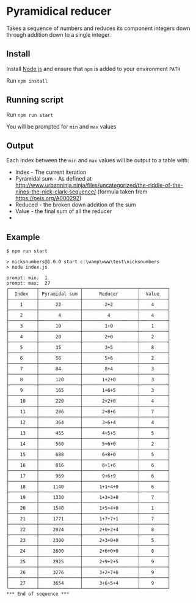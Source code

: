 # Pyramidical reducer

Takes a sequence of numbers and reduces its component integers down through addition down to a single integer.

## Install

Install [Node.js](https://nodejs.org/en/) and ensure that `npm` is added to your environment `PATH`

Run `npm install`

## Running script

Run `npm run start`

You will be prompted for `min` and `max` values

## Output

Each index between the `min` and `max` values will be output to a table with:

* Index - The current iteration
* Pyramidal sum - As defined at http://www.urbanninja.ninja/files/uncategorized/the-riddle-of-the-nines-the-nick-clark-sequence/ (formula taken from https://oeis.org/A000292)
* Reduced - the broken down addition of the sum
* Value - the final sum of all the reducer
* 
## Example

```
$ npm run start

> nicksnumbers@1.0.0 start c:\wamp\www\test\nicksnumbers
> node index.js

prompt: min:  1
prompt: max:  27
┌──────────┬───────────────┬────────────────────┬──────────┐
│  Index   │ Pyramidal sum │      Reducer       │  Value   │
├──────────┼───────────────┼────────────────────┼──────────┤
│    1     │      22       │        2+2         │    4     │
├──────────┼───────────────┼────────────────────┼──────────┤
│    2     │       4       │         4          │    4     │
├──────────┼───────────────┼────────────────────┼──────────┤
│    3     │      10       │        1+0         │    1     │
├──────────┼───────────────┼────────────────────┼──────────┤
│    4     │      20       │        2+0         │    2     │
├──────────┼───────────────┼────────────────────┼──────────┤
│    5     │      35       │        3+5         │    8     │
├──────────┼───────────────┼────────────────────┼──────────┤
│    6     │      56       │        5+6         │    2     │
├──────────┼───────────────┼────────────────────┼──────────┤
│    7     │      84       │        8+4         │    3     │
├──────────┼───────────────┼────────────────────┼──────────┤
│    8     │      120      │       1+2+0        │    3     │
├──────────┼───────────────┼────────────────────┼──────────┤
│    9     │      165      │       1+6+5        │    3     │
├──────────┼───────────────┼────────────────────┼──────────┤
│    10    │      220      │       2+2+0        │    4     │
├──────────┼───────────────┼────────────────────┼──────────┤
│    11    │      286      │       2+8+6        │    7     │
├──────────┼───────────────┼────────────────────┼──────────┤
│    12    │      364      │       3+6+4        │    4     │
├──────────┼───────────────┼────────────────────┼──────────┤
│    13    │      455      │       4+5+5        │    5     │
├──────────┼───────────────┼────────────────────┼──────────┤
│    14    │      560      │       5+6+0        │    2     │
├──────────┼───────────────┼────────────────────┼──────────┤
│    15    │      680      │       6+8+0        │    5     │
├──────────┼───────────────┼────────────────────┼──────────┤
│    16    │      816      │       8+1+6        │    6     │
├──────────┼───────────────┼────────────────────┼──────────┤
│    17    │      969      │       9+6+9        │    6     │
├──────────┼───────────────┼────────────────────┼──────────┤
│    18    │     1140      │      1+1+4+0       │    6     │
├──────────┼───────────────┼────────────────────┼──────────┤
│    19    │     1330      │      1+3+3+0       │    7     │
├──────────┼───────────────┼────────────────────┼──────────┤
│    20    │     1540      │      1+5+4+0       │    1     │
├──────────┼───────────────┼────────────────────┼──────────┤
│    21    │     1771      │      1+7+7+1       │    7     │
├──────────┼───────────────┼────────────────────┼──────────┤
│    22    │     2024      │      2+0+2+4       │    8     │
├──────────┼───────────────┼────────────────────┼──────────┤
│    23    │     2300      │      2+3+0+0       │    5     │
├──────────┼───────────────┼────────────────────┼──────────┤
│    24    │     2600      │      2+6+0+0       │    8     │
├──────────┼───────────────┼────────────────────┼──────────┤
│    25    │     2925      │      2+9+2+5       │    9     │
├──────────┼───────────────┼────────────────────┼──────────┤
│    26    │     3276      │      3+2+7+6       │    9     │
├──────────┼───────────────┼────────────────────┼──────────┤
│    27    │     3654      │      3+6+5+4       │    9     │
└──────────┴───────────────┴────────────────────┴──────────┘
*** End of sequence ***
```
